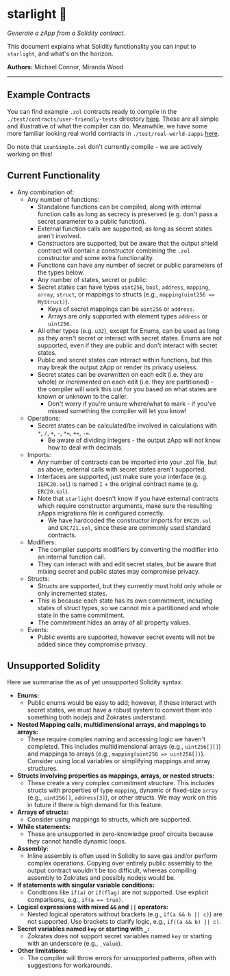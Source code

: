 # starlight :stars:

_Generate a zApp from a Solidity contract._

This document explains what Solidity functionality you can input to `starlight`, and what's on the horizon.


**Authors:** Michael Connor, Miranda Wood

---

## Example Contracts

You can find example `.zol` contracts ready to compile in the `./test/contracts/user-friendly-tests` directory [here](../test/contracts/user-friendly-tests). These are all simple and illustrative of what the compiler can do. Meanwhile, we have some more familiar looking real world contracts in `./test/real-world-zapps` [here](../test/real-world-zapps/).

Do note that `LoanSimple.zol` don't currently compile - we are actively working on this!

## Current Functionality

 - Any combination of:
    - Any number of functions:
      - Standalone functions can be compiled, along with internal function calls as long as secrecy is preserved (e.g. don't pass a secret parameter to a public function).
      - External function calls are supported, as long as secret states aren't involved.
      - Constructors are supported, but be aware that the output shield contract will contain a constructor combining the `.zol` constructor and some extra functionality.
      - Functions can have any number of secret or public parameters of the types below.
      - Any number of states, secret or public:
      - Secret states can have types `uint256`, `bool`, `address`, `mapping`, `array`, `struct`, or mappings to structs (e.g., `mapping(uint256 => MyStruct)`).
        - Keys of secret mappings can be `uint256` or `address`.
        - Arrays are only supported with element types `address` or `uint256`.
      - All other types (e.g. `u32`), except for Enums, can be used as long as they aren't secret or interact with secret states. Enums are not supported, even if they are public and don't interact with secret states.
      - Public and secret states *can* interact within functions, but this may break the output zApp or render its privacy useless.
      - Secret states can be *overwritten* on each edit (i.e. they are whole) or *incremented* on each edit (i.e. they are partitioned) - the compiler will work this out for you based on what states are known or unknown to the caller.
        - Don't worry if you're unsure where/what to mark - if you've missed something the compiler will let you know!
    - Operations:
      - Secret states can be calculated/be involved in calculations with `*`, `/`, `+`, `-`, `*=`, `+=`, `-=`.
        - Be aware of dividing integers - the output zApp will not know how to deal with decimals.
    - Imports:
      - Any number of contracts can be imported into your .zol file, but as above, external calls with secret states aren't supported.
      - Interfaces are supported, just make sure your interface (e.g. `IERC20.sol`) is named `I` + the original contract name (e.g. `ERC20.sol`).
      - Note that `starlight` doesn't know if you have external contracts which require constructor arguments, make sure the resulting zApps migrations file is configured correctly.
        - We have hardcoded the constructor imports for `ERC20.sol` and `ERC721.sol`, since these are commonly used standard contracts.
    - Modifiers:
      - The compiler supports modifiers by converting the modifier into an internal function call.
      - They can interact with and edit secret states, but be aware that mixing secret and public states may compromise privacy.
    - Structs:
      - Structs are supported, but they currently must hold only whole or only incremented states.
      - This is because each state has its own commitment, including states of struct types, so we cannot mix a partitioned and whole state in the same commitment.
      - The commitment hides an array of all property values.
    - Events:
      - Public events are supported, however secret events will not be added since they compromise privacy.

## Unsupported Solidity

Here we summarise the as of yet unsupported Solidity syntax. 

- **Enums:**
  - Public enums would be easy to add; however, if these interact with secret states, we must have a robust system to convert them into something both nodejs and Zokrates understand.
- **Nested Mapping calls, multidimensional arrays, and mappings to arrays:**
  - These require complex naming and accessing logic we haven't completed. This includes multidimensional arrays (e.g., `uint256[][]`) and mappings to arrays (e.g., `mapping(uint256 => uint256[])`). Consider using local variables or simplifying mappings and array structures.
- **Structs involving properties as mappings, arrays, or nested structs:**
  - These create a very complex commitment structure. This includes structs with properties of type `mapping`, dynamic or fixed-size `array` (e.g., `uint256[]`, `address[3]`), or other structs. We may work on this in future if there is high demand for this feature.
- **Arrays of structs:**
  - Consider using mappings to structs, which are supported. 
- **While statements:**
  - These are unsupported in zero-knowledge proof circuits because they cannot handle dynamic loops.
- **Assembly:**
  - Inline assembly is often used in Solidity to save gas and/or perform complex operations. Copying over entirely public assembly to the output contract wouldn't be too difficult, whereas compiling assembly to Zokrates and possibly nodejs would be.
- **If statements with singular variable conditions:**
  - Conditions like `if(a)` or `if(flag)` are not supported. Use explicit comparisons, e.g., `if(a == true)`.
- **Logical expressions with mixed `&&` and `||` operators:**
  - Nested logical operators without brackets (e.g., `if(a && b || c)`) are not supported. Use brackets to clarify logic, e.g., `if((a && b) || c)`.
- **Secret variables named `key` or starting with `_`:**
  - Zokrates does not support secret variables named `key` or starting with an underscore (e.g., `_value`).
- **Other limitations:**
  - The compiler will throw errors for unsupported patterns, often with suggestions for workarounds.
